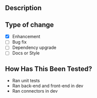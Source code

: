 [comment]: # (NOTE: Please use the following prefixes for the PR subject field)
[comment]: # ('Add' for enhancements.)
[comment]: # ('Fix' for bug fixes.)
[comment]: # ('Change Library Version' for library/package dependency version changes.)

## Description
[comment]: # (Please include a summary and purpose of the change. You can additionally also include relevant motivation and context.)

## Type of change
[comment]: # (Mark the appropriate type of change.)

- [x] Enhancement
- [ ] Bug fix
- [ ] Dependency upgrade
- [ ] Docs or Style

## How Has This Been Tested?
[comment]: # (Please list the tests you ran to verify your changes, add or delete the examples belows as needed.)

- Ran unit tests
- Ran back-end and front-end in dev
- Ran connectors in dev
